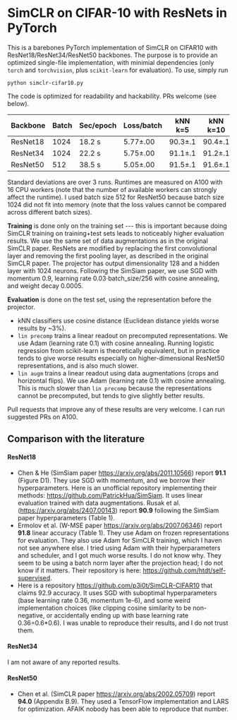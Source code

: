 # SimCLR on CIFAR-10 with ResNets in PyTorch

This is a barebones PyTorch implementation of SimCLR on CIFAR10 with ResNet18/ResNet34/ResNet50 backbones. The purpose is to provide an optimized single-file implementation, with minimial dependencies (only `torch` and `torchvision`, plus `scikit-learn` for evaluation). To use, simply run 
```
python simclr-cifar10.py
```
The code is optimized for readability and hackability. PRs welcome (see below).

|Backbone|Batch|Sec/epoch|Loss/batch|kNN k=5|kNN k=10|lin precomp|lin augm|
|--------|-----|----------|----|--------|-----------|-------|----|
|ResNet18|1024 |18.2 s|5.77±.00|90.3±.1|90.4±.1|90.9±.1|91.1±.1|
|ResNet34|1024 |22.2 s|5.75±.00|91.1±.1|91.2±.1|91.3±.2|91.8±.2|
|ResNet50|512  |38.5 s|5.05±.00|91.5±.1|91.6±.1|93.1±.1|93.2±.1|

Standard deviations are over 3 runs. Runtimes are measured on A100 with 16 CPU workers (note that the number of available workers can strongly affect the runtime). I used batch size 512 for ResNet50 because batch size 1024 did not fit into memory (note that the loss values cannot be compared across different batch sizes).

**Training** is done only on the training set --- this is important because doing SimCLR training on training+test sets leads to noticeably higher evaluation results. We use the same set of data augmentations as in the original SimCLR paper. ResNets are modified by replacing the first convolutional layer and removing the first pooling layer, as described in the original SimCLR paper. The projector has output dimensionality 128 and a hidden layer with 1024 neurons. Following the SimSiam paper, we use SGD with momentum 0.9, learning rate 0.03⋅batch_size/256 with cosine annealing, and weight decay 0.0005.

**Evaluation** is done on the test set, using the representation before the projector.
* kNN classifiers use cosine distance (Euclidean distance yields worse results by ~3%).
* `lin precomp` trains a linear readout on precomputed representations. We use Adam (learning rate 0.1) with cosine annealing. Running logistic regression from scikit-learn is theoretically equivalent, but in practice tends to give worse results especially on higher-dimensional ResNet50 representations, and is also much slower.
* `lin augm` trains a linear readout using data augmentations (crops and horizontal flips). We use Adam (learning rate 0.1) with cosine annealing. This is much slower than `lin precomp` because the representations cannot be precomputed, but tends to give slightly better results.

Pull requests that improve any of these results are very welcome. I can run suggested PRs on A100.

## Comparison with the literature

#### ResNet18

* Chen & He (SimSiam paper https://arxiv.org/abs/2011.10566) report **91.1** (Figure D1). They use SGD with momentum, and we borrow their hyperparameters. Here is an unofficial repository implementing their methods: https://github.com/PatrickHua/SimSiam. It uses linear evaluation trained with data augmentations. Rusak et al. (https://arxiv.org/abs/2407.00143) report **90.9** following the SimSiam paper hyperparameters (Table 1).
* Ermolov et al. (W-MSE paper https://arxiv.org/abs/2007.06346) report **91.8** linear accuracy (Table 1). They use Adam on frozen representations for evaluation. They also use Adam for SimCLR training, which I haven not see anywhere else. I tried using Adam with their hyperparameters and scheduler, and I got much worse results. I do not know why. They seem to be using a batch norm layer after the projection head; I do not know if it matters. Their repository is here: https://github.com/htdt/self-supervised.
* Here is a repository https://github.com/p3i0t/SimCLR-CIFAR10 that claims 92.9 accuracy. It uses SGD with suboptimal hyperparameters (base learning rate 0.36, momentum 1e-6), and some weird implementation choices (like clipping cosine similarity to be non-negative, or accidentally ending up with base learning rate 0.36=0.6*0.6). I was unable to reproduce their results, and I do not trust them.

#### ResNet34

I am not aware of any reported results.

#### ResNet50

* Chen et al. (SimCLR paper https://arxiv.org/abs/2002.05709) report **94.0** (Appendix B.9). They used a TensorFlow implementation and LARS for optimization. AFAIK nobody has been able to reproduce that number.
